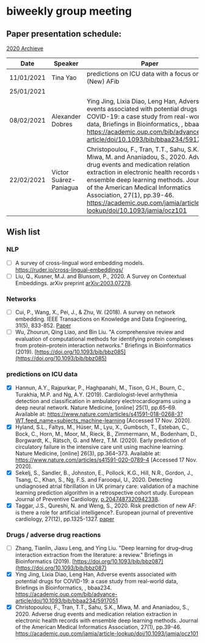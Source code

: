 # biweekly group meeting

## Paper presentation schedule:

[2020 Archieve](2020-12-18.md)

| Date       | Speaker   | Paper                                                                                                                                              | Slides |
|------------|-----------|----------------------------------------------------------------------------------------------------------------------------------------------------|--------|
| 11/01/2021 | Tina Yao | predictions on ICU data with a focus on (New) AFib |  
| 25/01/2021 |  | |  
| 08/02/2021 | Alexander Dobres  | Ying Jing, Lixia Diao, Leng Han, Adverse events associated with potential drugs for COVID-19: a case study from real-world data, Briefings in Bioinformatics, , bbaa234. https://academic.oup.com/bib/advance-article/doi/10.1093/bib/bbaa234/5917051|  |
| 22/02/2021 | Víctor Suárez-Paniagua  | Christopoulou, F., Tran, T.T., Sahu, S.K., Miwa, M. and Ananiadou, S., 2020. Adverse drug events and medication relation extraction in electronic health records with ensemble deep learning methods. Journal of the American Medical Informatics Association, 27(1), pp.39-46. https://academic.oup.com/jamia/article-lookup/doi/10.1093/jamia/ocz101|  |
## Wish list
### NLP
   - [ ] A survey of cross-lingual word embedding models. https://ruder.io/cross-lingual-embeddings/
   - [ ] Liu, Q., Kusner, M.J. and Blunsom, P., 2020. A Survey on Contextual Embeddings. arXiv preprint [arXiv:2003.07278](https://arxiv.org/pdf/2003.07278.pdf).

### Networks
   - [ ] Cui, P., Wang, X., Pei, J., & Zhu, W. (2018). A survey on network embedding. IEEE Transactions on Knowledge and Data Engineering, 31(5), 833-852. [Paper](https://ieeexplore.ieee.org/document/8392745)
   - [ ] Wu, Zhourun, Qing Liao, and Bin Liu. "A comprehensive review and evaluation of computational methods for identifying protein complexes from protein–protein interaction networks." Briefings in Bioinformatics (2019). [https://doi.org/10.1093/bib/bbz085](https://doi.org/10.1093/bib/bbz085)

###  predictions on ICU data
   - [x] Hannun, A.Y., Rajpurkar, P., Haghpanahi, M., Tison, G.H., Bourn, C., Turakhia, M.P. and Ng, A.Y. (2019). Cardiologist-level arrhythmia detection and classification in ambulatory electrocardiograms using a deep neural network. Nature Medicine, [online] 25(1), pp.65–69. Available at: https://www.nature.com/articles/s41591-018-0268-3?WT.feed_name=subjects_machine-learning [Accessed 17 Nov. 2020].
   - [x] Hyland, S.L., Faltys, M., Hüser, M., Lyu, X., Gumbsch, T., Esteban, C., Bock, C., Horn, M., Moor, M., Rieck, B., Zimmermann, M., Bodenham, D., Borgwardt, K., Rätsch, G. and Merz, T.M. (2020). Early prediction of circulatory failure in the intensive care unit using machine learning. Nature Medicine, [online] 26(3), pp.364–373. Available at: https://www.nature.com/articles/s41591-020-0789-4 [Accessed 17 Nov. 2020].
   - [x] Sekelj, S., Sandler, B., Johnston, E., Pollock, K.G., Hill, N.R., Gordon, J., Tsang, C., Khan, S., Ng, F.S. and Farooqui, U., 2020. Detecting undiagnosed atrial fibrillation in UK primary care: validation of a machine learning prediction algorithm in a retrospective cohort study. European Journal of Preventive Cardiology, [p.2047487320942338](https://journals.sagepub.com/doi/full/10.1177/2047487320942338?casa_token=kByVMM5DMv4AAAAA%3A2HZ8aMUupvqk8jzIlGIKY4j6u6okUOIBJ-OEsYTeywPHw1aCgyfysrIf_1P9GoovW9t2hKotHSmlCQ).
   - [x] Taggar, J.S., Qureshi, N. and Weng, S., 2020. Risk prediction of new AF: is there a role for artificial intelligence?. European journal of preventive cardiology, 27(12), pp.1325-1327. [paper](https://journals.sagepub.com/doi/full/10.1177/2047487319879525?casa_token=Jkle3ojMDUwAAAAA:Hmce49L6f4Q7tg1UiKZGE8EUXguAArnkW39UXmbntQP9IbhuStErJ69N-69UwuwwdKprVw0Hr_wZiA)
   
### Drugs / adverse drug reactions
   - [ ] Zhang, Tianlin, Jiaxu Leng, and Ying Liu. "Deep learning for drug–drug interaction extraction from the literature: a review." Briefings in Bioinformatics (2019). [https://doi.org/10.1093/bib/bbz087](https://doi.org/10.1093/bib/bbz087)
   - [x] Ying Jing, Lixia Diao, Leng Han, Adverse events associated with potential drugs for COVID-19: a case study from real-world data, Briefings in Bioinformatics, , bbaa234. https://academic.oup.com/bib/advance-article/doi/10.1093/bib/bbaa234/5917051
   - [x] Christopoulou, F., Tran, T.T., Sahu, S.K., Miwa, M. and Ananiadou, S., 2020. Adverse drug events and medication relation extraction in electronic health records with ensemble deep learning methods. Journal of the American Medical Informatics Association, 27(1), pp.39-46. https://academic.oup.com/jamia/article-lookup/doi/10.1093/jamia/ocz101
